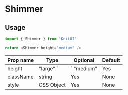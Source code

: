 # Shimmer

## Usage

```javascript
import { Shimmer } from "KnitUI"

return <Shimmer height="medium" />
```

| Prop name | Type                 | Optional | Default |
| --------- | -------------------- | -------- | ------- |
| height    | "large" `|` "medium" | Yes      | "small" |
| className | string               | Yes      | None    |
| style     | CSS Object           | Yes      | None    |
